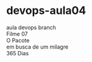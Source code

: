 # devops-aula04
aula devops branch <br>
Filme 07 <br>
O Pacote <br>
em busca de um milagre <br>
365 Dias
